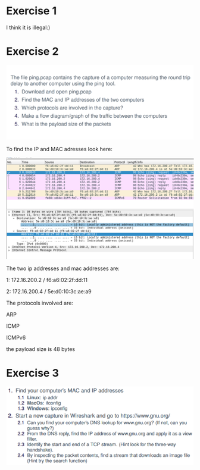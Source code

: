 # Exercise 1

I think it is illegal:)

# Exercise 2

![exercise2](exercise2.png)

To find the IP and MAC adresses look here:

![exercise2_mac_and_ip](exercise2_mac_and_ip.png)

The two ip addresses and mac addresses are:

1: 172.16.200.2 / f6:a6:02:2f:dd:11

2: 172.16.200.4 / 5e:d0:10:3c:ae:a9

The protocols involved are:

ARP

ICMP

ICMPv6


the payload size is 48 bytes

# Exercise 3

![exercise3](exercise3.png)


